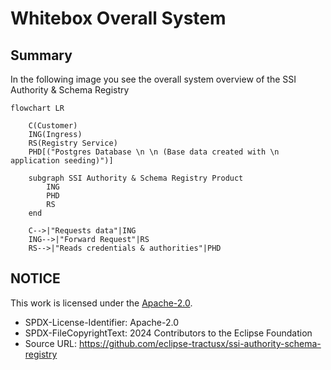 # Whitebox Overall System

## Summary

In the following image you see the overall system overview of the SSI Authority & Schema Registry

```mermaid
flowchart LR

    C(Customer)
    ING(Ingress)
    RS(Registry Service)
    PHD[("Postgres Database \n \n (Base data created with \n application seeding)")]

    subgraph SSI Authority & Schema Registry Product   
        ING
        PHD
        RS
    end

    C-->|"Requests data"|ING
    ING-->|"Forward Request"|RS
    RS-->|"Reads credentials & authorities"|PHD

```

## NOTICE

This work is licensed under the [Apache-2.0](https://www.apache.org/licenses/LICENSE-2.0).

- SPDX-License-Identifier: Apache-2.0
- SPDX-FileCopyrightText: 2024 Contributors to the Eclipse Foundation
- Source URL: https://github.com/eclipse-tractusx/ssi-authority-schema-registry
